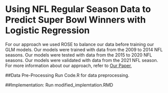# Using NFL Regular Season Data to Predict Super Bowl Winners with Logistic Regression
For our approach we used ROSE to balance our data before training our GLM models.
Our models were trained with data from the 2009 to 2014 NFL seasons. Our models were tested with data from the 2015 to 2020 NFL seasons. Our models were validated with data from the 2021 NFL season. For more information about our approach, refer to [Our Paper](https://docs.google.com/document/d/1xxicO0tj1W7dJQ4L7LgeOOeaoSILDl8y/edit?usp=sharing&ouid=102361877288197233957&rtpof=true&sd=true), 

##Data Pre-Processing
Run Code.R for data preprocessing.

##Implementation: 
Run modified_implemtation.RMD 


